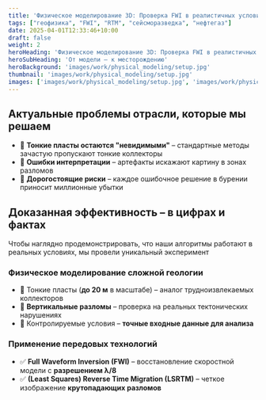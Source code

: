 ```yaml
---
title: 'Физическое моделирование 3D: Проверка FWI в реалистичных условиях'
tags: ["геофизика", "FWI", "RTM", "сейсморазведка", "нефтегаз"]
date: 2025-04-01T12:33:46+10:00
draft: false
weight: 2
heroHeading: 'Физическое моделирование 3D: Проверка FWI в реалистичных условиях'
heroSubHeading: 'От модели — к месторождению'
heroBackground: 'images/work/physical_modeling/setup.jpg'
thumbnail: 'images/work/physical_modeling/setup.jpg'
images: ['images/work/physical_modeling/setup.jpg', 'images/work/physical_modeling/physical_model.png', 'images/work/physical_modeling/fwi_z_slices.png', 'images/work/physical_modeling/rtm_z_slices.png']
---
```


## Актуальные проблемы отрасли, которые мы решаем  

- 🔹 **Тонкие пласты остаются "невидимыми"** – стандартные методы зачастую пропускают тонкие коллекторы  
- 🔹 **Ошибки интерпретации** – артефакты искажают картину в зонах разломов  
- 🔹 **Дорогостоящие риски** – каждое ошибочное решение в бурении приносит миллионные убытки  

## Доказанная эффективность – в цифрах и фактах  

Чтобы наглядно продемонстрировать, что наши алгоритмы работают в реальных условиях, мы провели уникальный эксперимент  

### Физическое моделирование сложной геологии  

- 🔹 Тонкие пласты (**до 20 м** в масштабе) – аналог трудноизвлекаемых коллекторов  
- 🔹 **Вертикальные разломы** – проверка на реальных тектонических нарушениях  
- 🔹 Контролируемые условия – **точные входные данные для анализа**  

### Применение передовых технологий  

- ✅ **Full Waveform Inversion (FWI)** – восстановление скоростной модели с **разрешением λ/8**
- ✅ **(Least Squares) Reverse Time Migration (LSRTM)** – четкое изображение **крутопадающих разломов**
